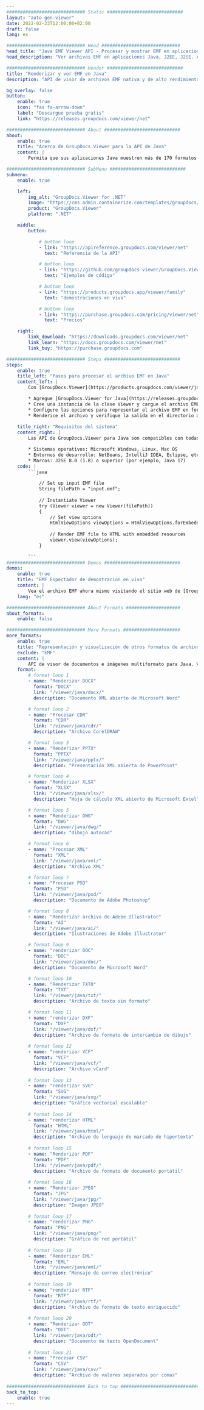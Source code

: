 ```yaml
---
############################# Static ############################
layout: "auto-gen-viewer"
date: 2022-02-23T12:00:00+02:00
draft: false
lang: es

############################# Head #############################
head_title: "Java EMF Viewer API - Procesar y mostrar EMF en aplicaciones Java"
head_description: "Ver archivos EMF en aplicaciones Java, J2EE, J2SE. Admite la visualización de más de 170 formatos de archivos de imágenes y documentos en HTML, PDF o modo de imagen con funciones avanzadas para administrar las opciones de visualización de documentos."

############################# Header ############################
title: "Renderizar y ver EMF en Java" 
description: "API de visor de archivos EMF nativa y de alto rendimiento para aplicaciones basadas en Java, J2EE y J2SE, que admite una amplia gama de características adicionales para personalizar la apariencia del formato del documento de salida." 

bg_overlay: false
button:
    enable: true
    icon: "fas fa-arrow-down"
    label: "Descargue prueba gratis"
    link: "https://releases.groupdocs.com/viewer/net"

############################# About ############################
about:
    enable: true
    title: "Acerca de GroupDocs.Viewer para la API de Java" 
    content: |
        Permita que sus aplicaciones Java muestren más de 170 formatos de archivo en HTML, PDF o modos de imagen usando GroupDocs.Viewer para las API de Java sin ningún software adicional instalado; como Microsoft Office, Apache Open Office, Adobe Acrobat Reader, etc. Los desarrolladores pueden ver fácilmente todas las imágenes y tipos de documentos populares, incluidos Microsoft Office, OpenDocument, HTML, PDF, Archive, Diagrams, Photoshop, AutoCAD y formatos de lenguaje de programación dentro de las aplicaciones Java con renderizado rápido y de la más alta calidad.

############################# SubMenu ############################
submenu:
    enable: true

    left:
        img_alt: "GroupDocs.Viewer for .NET"
        image: "https://cms.admin.containerize.com/templates/groupdocs/images/product-logos/90x90-noborder/groupdocs-viewer-net.png"
        product: "GroupDocs.Viewer"
        platform: ".NET"

    middle:
        button:

            # button loop
            - link: "https://apireference.groupdocs.com/viewer/net"
              text: "Referencia de la API"

            # button loop
            - link: "https://github.com/groupdocs-viewer/GroupDocs.Viewer-for-.NET"
              text: "Ejemplos de código"

            # button loop
            - link: "https://products.groupdocs.app/viewer/family"
              text: "demostraciones en vivo"

            # button loop
            - link: "https://purchase.groupdocs.com/pricing/viewer/net"
              text: "Precios"

    right:
        link_download: "https://downloads.groupdocs.com/viewer/net"
        link_learn: "https://docs.groupdocs.com/viewer/net"
        link_buy: "https://purchase.groupdocs.com"

############################# Steps ############################
steps:
    enable: true
    title_left: "Pasos para procesar el archivo EMF en Java" 
    content_left: |
        Con [GroupDocs.Viewer](https://products.groupdocs.com/viewer/java/) puede representar EMF a HTML, JPEG, PNG o PDF en unos pocos pasos.

        * Agregue [GroupDocs.Viewer for Java](https://releases.groupdocs.com/viewer/java/) como una dependencia de su proyecto. 
        * Cree una instancia de la clase Viewer y cargue el archivo EMF con la ruta completa. 
        * Configure las opciones para representar el archivo EMF en formato HTML, PNG, JPEG o PDF. 
        * Renderice el archivo y verifique la salida en el directorio actual. 
        
    title_right: "Requisitos del sistema" 
    content_right: |
        Las API de GroupDocs.Viewer para Java son compatibles con todas las principales plataformas y sistemas operativos. Antes de ejecutar el código a continuación, asegúrese de tener instalados los siguientes requisitos previos en su sistema.

        * Sistemas operativos: Microsoft Windows, Linux, Mac OS 
        * Entornos de desarrollo: NetBeans, IntelliJ IDEA, Eclipse, etc. 
        * Marcos: J2SE 8.0 (1.8) o superior (por ejemplo, Java 17) 
    code: |
        ```java
                        
            // Set up input EMF file
            String filePath = "input.emf";
        
            // Instantiate Viewer
            try (Viewer viewer = new Viewer(filePath))
            {
            	// Set view options 
            	HtmlViewOptions viewOptions = HtmlViewOptions.forEmbeddedResources();
                    
            	// Render EMF file to HTML with embedded resources
            	viewer.view(viewOptions);
            }
             
        ```
############################# Demos ############################
demos:
    enable: true
    title: "EMF Espectador de demostración en vivo"
    content: |
        Vea el archivo EMF ahora mismo visitando el sitio web de [GroupDocs.Viewer Online Apps](https://products.groupdocs.app/viewer/emf).
    lang: "es"

############################# About Formats ####################
about_formats:
    enable: false

############################# More Formats #####################
more_formats:
    enable: true
    title: "Representación y visualización de otros formatos de archivo usando Java"
    exclude: "EMF"
    content: |
        API de visor de documentos e imágenes multiformato para Java. Vea algunos de los formatos de archivo populares a continuación sin ningún visor externo.
    format: 
        # format loop 1
        - name: "Renderizar DOCX"
          format: "DOCX"
          link: "/viewer/java/docx/"
          description: "Documento XML abierto de Microsoft Word" 

        # format loop 2
        - name: "Procesar CDR" 
          format: "CDR"
          link: "/viewer/java/cdr/"
          description: "Archivo CorelDRAW" 

        # format loop 3
        - name: "Renderizar PPTX"
          format: "PPTX"
          link: "/viewer/java/pptx/"
          description: "Presentación XML abierta de PowerPoint" 

        # format loop 4
        - name: "Renderizar XLSX"
          format: "XLSX"
          link: "/viewer/java/xlsx/"
          description: "Hoja de cálculo XML abierto de Microsoft Excel" 

        # format loop 5
        - name: "Renderizar DWG"
          format: "DWG"
          link: "/viewer/java/dwg/"
          description: "dibujo autocad"

        # format loop 6
        - name: "Procesar XML"
          format: "XML"
          link: "/viewer/java/xml/"
          description: "Archivo XML"

        # format loop 7
        - name: "Procesar PSD"
          format: "PSD"
          link: "/viewer/java/psd/"
          description: "Documento de Adobe Photoshop"

        # format loop 8
        - name: "Renderizar archivo de Adobe Illustrator"
          format: "AI"
          link: "/viewer/java/ai/"
          description: "Ilustraciones de Adobe Illustrator"

        # format loop 9
        - name: "renderizar DOC"
          format: "DOC"
          link: "/viewer/java/doc/"
          description: "Documento de Microsoft Word" 

        # format loop 10
        - name: "Renderizar TXTO" 
          format: "TXT"
          link: "/viewer/java/txt/"
          description: "Archivo de texto sin formato" 

        # format loop 11
        - name: "renderizar DXF" 
          format: "DXF"
          link: "/viewer/java/dxf/"
          description: "Archivo de formato de intercambio de dibujo"  
          
        # format loop 12
        - name: "renderizar VCF"
          format: "VCF"
          link: "/viewer/java/vcf/"
          description: "Archivo vCard"  
              
        # format loop 13
        - name: "renderizar SVG"
          format: "SVG"
          link: "/viewer/java/svg/"
          description: "Gráfico vectorial escalable" 
          
        # format loop 14
        - name: "renderizar HTML"
          format: "HTML"
          link: "/viewer/java/html/"
          description: "Archivo de lenguaje de marcado de hipertexto" 
          
        # format loop 15
        - name: "Renderizar PDF"
          format: "PDF"
          link: "/viewer/java/pdf/"
          description: "Archivo de formato de documento portátil"
          
        # format loop 16
        - name: "Renderizar JPEG"
          format: "JPG"
          link: "/viewer/java/jpg/"
          description: "Imagen JPEG"
          
        # format loop 17
        - name: "renderizar PNG"
          format: "PNG"
          link: "/viewer/java/png/"
          description: "Gráfico de red portátil" 
          
        # format loop 18
        - name: "Renderizar EML"
          format: "EML"
          link: "/viewer/java/eml/"
          description: "Mensaje de correo electrónico" 
          
        # format loop 19
        - name: "renderizar RTF"
          format: "RTF"
          link: "/viewer/java/rtf/"
          description: "Archivo de formato de texto enriquecido" 
          
        # format loop 20
        - name: "Renderizar ODT"
          format: "ODT"
          link: "/viewer/java/odt/"
          description: "Documento de texto OpenDocument" 
          
        # format loop 21
        - name: "Procesar CSV"
          format: "CSV"
          link: "/viewer/java/csv/"
          description: "Archivo de valores separados por comas" 
          
############################# Back to top ###############################
back_to_top:
    enable: true
---
```

